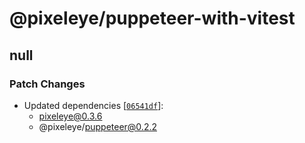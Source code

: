 # @pixeleye/puppeteer-with-vitest

## null

### Patch Changes

- Updated dependencies [[`06541df`](https://github.com/pixeleye-io/pixeleye/commit/06541df7a7baaa09712174aa8116a6d52f9249f5)]:
  - pixeleye@0.3.6
  - @pixeleye/puppeteer@0.2.2

